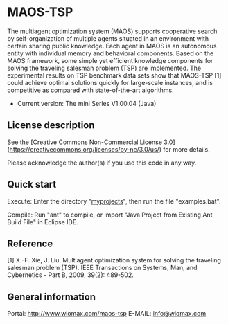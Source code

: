 MAOS-TSP
========

The multiagent optimization system (MAOS) supports cooperative search by self-organization of multiple agents situated in an environment with certain sharing public knowledge. Each agent in MAOS is an autonomous entity with individual memory and behavioral components. Based on the MAOS framework, some simple yet efficient knowledge components for solving the traveling salesman problem (TSP) are implemented. The experimental results on TSP benchmark data sets show that MAOS-TSP [1] could achieve optimal solutions quickly for large-scale instances, and is competitive as compared with state-of-the-art algorithms. 

- Current version: The mini Series V1.00.04 (Java)

License description
-------------------

See the [Creative Commons Non-Commercial License 3.0] (https://creativecommons.org/licenses/by-nc/3.0/us/) for more details.

Please acknowledge the author(s) if you use this code in any way.

Quick start
-----------

Execute: Enter the directory "[myprojects](https://github.com/wiomax/MAOS-TSP/tree/master/myprojects)", then run the file "examples.bat".

Compile: Run "ant" to compile, or import "Java Project from Existing Ant Build File" in Eclipse IDE. 

Reference
---------

[1] X.-F. Xie, J. Liu. Multiagent optimization system for solving the traveling salesman problem (TSP). IEEE Transactions on Systems, Man, and Cybernetics - Part B, 2009, 39(2): 489-502.

General information
-------------------

Portal: http://www.wiomax.com/maos-tsp
E-MAIL: info@wiomax.com
